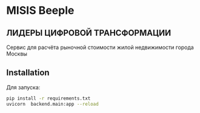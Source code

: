 
# MISIS Beeple
## ЛИДЕРЫ ЦИФРОВОЙ ТРАНСФОРМАЦИИ
Сервис для расчёта рыночной стоимости жилой недвижимости города Москвы

## Installation

Для запуска:

```bash
pip install -r requirements.txt 
uvicorn  backend.main:app --reload
```
